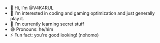 - 👋 Hi, I’m @V4K4RUL
- 👀 I’m interested in coding and gaming optimization and just generally play it.
- 🌱 I’m currently learning secret stuff
- 😄 Pronouns: he/him
- ⚡ Fun fact: you're good looking! (nohomo)

<!---
V4K4RUL/V4K4RUL is a ✨ special ✨ repository because its `README.md` (this file) appears on your GitHub profile.
You can click the Preview link to take a look at your changes.
--->
